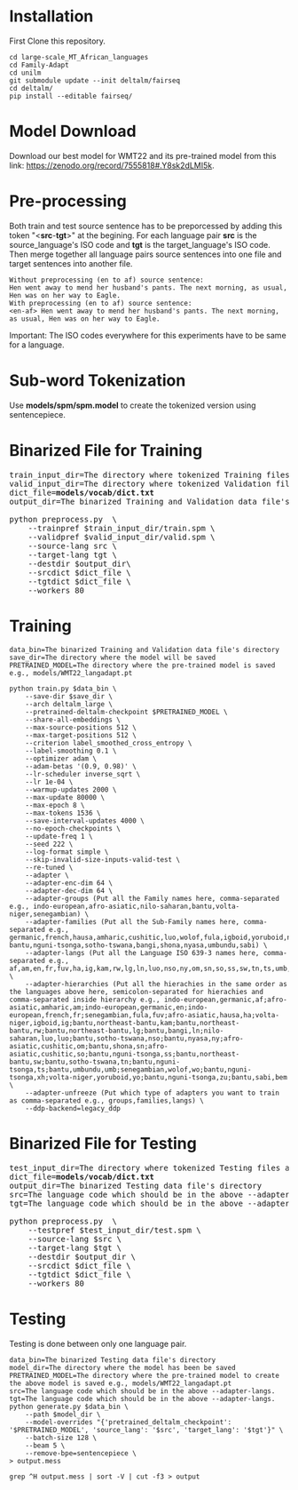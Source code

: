 # Installation
First Clone this repository.
```
cd large-scale_MT_African_languages
cd Family-Adapt
cd unilm
git submodule update --init deltalm/fairseq
cd deltalm/
pip install --editable fairseq/
```

# Model Download
Download our best model for WMT22 and its pre-trained model from this link: https://zenodo.org/record/7555818#.Y8sk2dLMI5k.

# Pre-processing
Both train and test source sentence has to be preporcessed by adding this token "<<b>src</b>-<b>tgt</b>>" at the begining. For each language pair <b>src</b> is the source_language's ISO code and <b>tgt</b> is the target_language's ISO code. Then merge together all language pairs source sentences into one file and target sentences into another file. 
```
Without preprocessing (en to af) source sentence:
Hen went away to mend her husband's pants. The next morning, as usual, Hen was on her way to Eagle.
With preprocessing (en to af) source sentence:
<en-af> Hen went away to mend her husband's pants. The next morning, as usual, Hen was on her way to Eagle.
```
Important: The ISO codes everywhere for this experiments have to be same for a language.

# Sub-word Tokenization
Use <b>models/spm/spm.model</b> to create the tokenized version using sentencepiece.

# Binarized File for Training
<pre>
train_input_dir=The directory where tokenized Training files are
valid_input_dir=The directory where tokenized Validation files are
dict_file=<b>models/vocab/dict.txt</b>
output_dir=The binarized Training and Validation data file's directory

python preprocess.py  \
    --trainpref $train_input_dir/train.spm \
    --validpref $valid_input_dir/valid.spm \
    --source-lang src \
    --target-lang tgt \
    --destdir $output_dir\
    --srcdict $dict_file \
    --tgtdict $dict_file \
    --workers 80 
</pre>

# Training
```
data_bin=The binarized Training and Validation data file's directory
save_dir=The directory where the model will be saved
PRETRAINED_MODEL=The directory where the pre-trained model is saved e.g., models/WMT22_langadapt.pt

python train.py $data_bin \
    --save-dir $save_dir \
    --arch deltalm_large \
    --pretrained-deltalm-checkpoint $PRETRAINED_MODEL \
    --share-all-embeddings \
    --max-source-positions 512 \
    --max-target-positions 512 \
    --criterion label_smoothed_cross_entropy \
    --label-smoothing 0.1 \
    --optimizer adam \
    --adam-betas '(0.9, 0.98)' \
    --lr-scheduler inverse_sqrt \
    --lr 1e-04 \
    --warmup-updates 2000 \
    --max-update 80000 \
    --max-epoch 8 \
    --max-tokens 1536 \
    --save-interval-updates 4000 \
    --no-epoch-checkpoints \
    --update-freq 1 \
    --seed 222 \
    --log-format simple \
    --skip-invalid-size-inputs-valid-test \
    --re-tuned \
    --adapter \
    --adapter-enc-dim 64 \
    --adapter-dec-dim 64 \
    --adapter-groups (Put all the Family names here, comma-separated e.g., indo-european,afro-asiatic,nilo-saharan,bantu,volta-niger,senegambian) \
    --adapter-families (Put all the Sub-Family names here, comma-separated e.g., germanic,french,hausa,amharic,cushitic,luo,wolof,fula,igboid,yoruboid,northeast-bantu,nguni-tsonga,sotho-tswana,bangi,shona,nyasa,umbundu,sabi) \
    --adapter-langs (Put all the Language ISO 639‑3 names here, comma-separated e.g., af,am,en,fr,fuv,ha,ig,kam,rw,lg,ln,luo,nso,ny,om,sn,so,ss,sw,tn,ts,umb,wo,xh,yo,zu,bem) \
    --adapter-hierarchies (Put all the hierachies in the same order as the languages above here, semicolon-separated for hierachies and comma-separated inside hierarchy e.g., indo-european,germanic,af;afro-asiatic,amharic,am;indo-european,germanic,en;indo-european,french,fr;senegambian,fula,fuv;afro-asiatic,hausa,ha;volta-niger,igboid,ig;bantu,northeast-bantu,kam;bantu,northeast-bantu,rw;bantu,northeast-bantu,lg;bantu,bangi,ln;nilo-saharan,luo,luo;bantu,sotho-tswana,nso;bantu,nyasa,ny;afro-asiatic,cushitic,om;bantu,shona,sn;afro-asiatic,cushitic,so;bantu,nguni-tsonga,ss;bantu,northeast-bantu,sw;bantu,sotho-tswana,tn;bantu,nguni-tsonga,ts;bantu,umbundu,umb;senegambian,wolof,wo;bantu,nguni-tsonga,xh;volta-niger,yoruboid,yo;bantu,nguni-tsonga,zu;bantu,sabi,bem \
    --adapter-unfreeze (Put which type of adapters you want to train as comma-separated e.g., groups,families,langs) \
    --ddp-backend=legacy_ddp
```

# Binarized File for Testing
<pre>
test_input_dir=The directory where tokenized Testing files are
dict_file=<b>models/vocab/dict.txt</b>
output_dir=The binarized Testing data file's directory
src=The language code which should be in the above --adapter-langs.
tgt=The language code which should be in the above --adapter-langs.

python preprocess.py  \
    --testpref $test_input_dir/test.spm \
    --source-lang $src \
    --target-lang $tgt \
    --destdir $output_dir \
    --srcdict $dict_file \
    --tgtdict $dict_file \
    --workers 80
</pre>

# Testing 
Testing is done between only one language pair.
```
data_bin=The binarized Testing data file's directory
model_dir=The directory where the model has been be saved
PRETRAINED_MODEL=The directory where the pre-trained model to create the above model is saved e.g., models/WMT22_langadapt.pt
src=The language code which should be in the above --adapter-langs.
tgt=The language code which should be in the above --adapter-langs.
python generate.py $data_bin \
    --path $model_dir \
    --model-overrides "{'pretrained_deltalm_checkpoint': '$PRETRAINED_MODEL', 'source_lang': '$src', 'target_lang': '$tgt'}" \
    --batch-size 128 \
    --beam 5 \
    --remove-bpe=sentencepiece \
> output.mess

grep ^H output.mess | sort -V | cut -f3 > output
```
